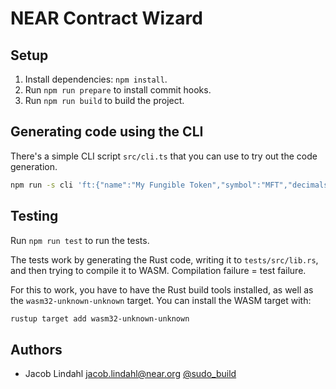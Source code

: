 # NEAR Contract Wizard

## Setup

1. Install dependencies: `npm install`.
2. Run `npm run prepare` to install commit hooks.
3. Run `npm run build` to build the project.

## Generating code using the CLI

There's a simple CLI script `src/cli.ts` that you can use to try out the code generation.

```bash
npm run -s cli 'ft:{"name":"My Fungible Token","symbol":"MFT","decimals":24,"preMint":10}' > my_ft_contract.rs
```

## Testing

Run `npm run test` to run the tests.

The tests work by generating the Rust code, writing it to `tests/src/lib.rs`, and then trying to compile it to WASM. Compilation failure = test failure.

For this to work, you have to have the Rust build tools installed, as well as the `wasm32-unknown-unknown` target. You can install the WASM target with:

```bash
rustup target add wasm32-unknown-unknown
```

## Authors

- Jacob Lindahl <jacob.lindahl@near.org> [@sudo_build](https://twitter.com/sudo_build)
